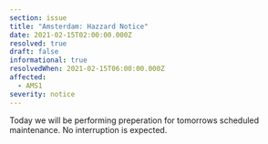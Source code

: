 ```yaml
---
section: issue
title: "Amsterdam: Hazzard Notice"
date: 2021-02-15T02:00:00.000Z
resolved: true
draft: false
informational: true
resolvedWhen: 2021-02-15T06:00:00.000Z
affected:
  - AMS1
severity: notice
---
```

Today we will be performing preperation for tomorrows scheduled maintenance. No interruption is expected.
